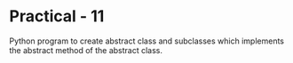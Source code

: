 # Practical - 11

Python program to create abstract class and subclasses which implements the abstract method of the abstract class.
